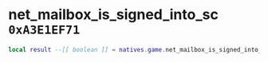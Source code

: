 # net_mailbox_is_signed_into_sc `0xA3E1EF71`

```lua
local result --[[ boolean ]] = natives.game.net_mailbox_is_signed_into_sc()
```